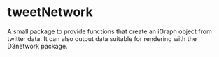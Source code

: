 # tweetNetwork
A small package to provide functions that create an iGraph object from twitter data.  It can also output data suitable for rendering with the D3network package.
